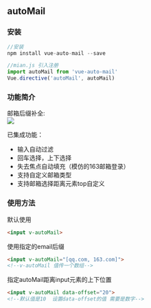 ## autoMail

### 安装

```js
//安装
npm install vue-auto-mail --save

//mian.js 引入注册
import autoMail from 'vue-auto-mail'
Vue.directive('autoMail', autoMail)
```

### 功能简介
邮箱后缀补全:<br>
![](https://user-gold-cdn.xitu.io/2020/2/26/17080ab8cbef5a27?imageView2/0/w/1280/h/960/format/webp/ignore-error/1)

已集成功能：
* 输入自动过滤
* 回车选择，上下选择
* 失去焦点自动填充（模仿的163邮箱登录）
* 支持自定义邮箱类型
* 支持邮箱选择距离元素top自定义


### 使用方法

默认使用
```html
<input v-autoMail>
```

使用指定的email后缀
```html
<input v-autoMail="[qq.com, 163.com]">
<!--v-autoMail 值传一个数组-->
```

指定autoMail距离input元素的上下位置
```html
<input v-autoMail data-offset="20">
<!--默认值是10  设置data-offset的值 需要是数字-->
```